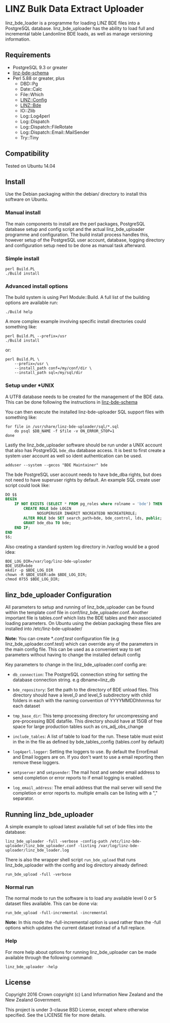 # LINZ Bulk Data Extract Uploader

linz_bde_loader is a programme for loading LINZ BDE files into a PostgreSQL
database. linz_bde_uploader has the ability to load full and incremental table
Landonline BDE loads, as well as manage versioning information.

## Requirements

* PostgreSQL 9.3 or greater
* [linz-bde-schema](https://github.com/linz/linz-bde-schema)
* Perl 5.88 or greater, plus
    - DBD::Pg
    - Date::Calc
    - File::Which
    - [LINZ::Config](https://github.com/linz/linz_utils_perl)
    - [LINZ::Bde](https://github.com/linz/linz_bde_perl)
    - IO::Zlib
    - Log::Log4perl
    - Log::Dispatch
    - Log::Dispatch::FileRotate
    - Log::Dispatch::Email::MailSender
    - Try::Tiny

## Compatibility

Tested on Ubuntu 14.04

## Install

Use the Debian packaging within the debian/ directory to install this software on Ubuntu.

### Manual install

The main components to install are the perl packages, PostgreSQL database
setup and config script and the actual linz_bde_uploader programme and
configuration. The build install process handles this, however setup of the
PostgreSQL user account, database, logging directory and configuration setup need
to be done as manual task afterward.

### Simple install

```shell
perl Build.PL
./Build install
```

### Advanced install options

The build system is using Perl Module::Build. A full list of the building
options are available run:

```shell
./Build help
```

A more complex example involving specific install directories could something
like:

```shell
perl Build.PL --prefix=/usr
./Build install
```

or:

```shell
perl Build.PL \
    --prefix=/usr \
    --install_path conf=/my/conf/dir \
    --install_path sql=/my/sql/dir
```

### Setup under *UNIX

A UTF8 database needs to be created for the management of the BDE data.
This can be done following the instructions in
[linz-bde-schema](https://github.com/linz/linz-bde-schema)

You can then execute the installed linz-bde-uploader SQL support files with
something like:

```shell
for file in /usr/share/linz-bde-uploader/sql/*.sql
    do psql $DB_NAME -f $file -v ON_ERROR_STOP=1
done
```

Lastly the linz_bde_uploader software should be run under a UNIX account that
also has PostgreSQL ``bde_dba`` database access. It is best to first create a
system user account as well so ident authentication can be used.

```shell
adduser --system --gecos "BDE Maintainer" bde
```

The bde PostgreSQL user account needs to have bde_dba rights, but does not
need to have superuser rights by default. An example SQL create user script
could look like:

```sql
DO $$
BEGIN
    IF NOT EXISTS (SELECT * FROM pg_roles where rolname = 'bde') THEN
        CREATE ROLE bde LOGIN
              NOSUPERUSER INHERIT NOCREATEDB NOCREATEROLE;
        ALTER ROLE bde SET search_path=bde, bde_control, lds, public;
        GRANT bde_dba TO bde;
    END IF;
END
$$;
```
Also creating a standard system log directory in /var/log would be a good idea:

```shell
BDE_LOG_DIR=/var/log/linz-bde-uploader
BDE_USER=bde
mkdir -p $BDE_LOG_DIR
chown -R $BDE_USER:adm $BDE_LOG_DIR;
chmod 0755 $BDE_LOG_DIR;
```

## linz_bde_uploader Configuration

All parameters to setup and running of linz_bde_uploader can be found within the
template conf file in conf/linz_bde_uploader.conf. Another important file is
tables.conf which lists the BDE tables and their associated loading parameters.
On Ubuntu using the debian packaging these files are installed into /etc/linz-bde-uploader/

**Note:** You can create **.conf.test* configuration file (e.g linz_bde_uploader.conf.test)
which can override any of the parameters in the main config file. This can be used as a
convenient way to set parameters without having to change the installed default config

Key parameters to change in the linz_bde_uploader.conf config are:

* ``db_connection``: The PostgreSQL connection string for setting the database
connection string. e.g dbname=linz_db

* ``bde_repository``: Set the path to the directory of BDE unload files.
This directory should have a level_0 and level_5 subdirectory with child folders
in each with the naming convention of YYYYMMDDhhmmss for each dataset

* ``tmp_base_dir``: This temp processing directory for uncompressing and
pre-processing BDE datafile. This directory should have at 15GB of free
space for large production tables such as crs_adj_obs_change

* ``include_tables``: A list of table to load for the run. These table must exist
in the in the file as defined by bde_tables_config (tables.conf by default)

* ``log4perl.logger``: Setting the loggers to use. By default the ErrorEmail and
Email loggers are on. If you don't want to use a email reporting then remove these
loggers.

* ``smtpserver`` and ``smtpsender``: The mail host and sender email address to send
completion or error reports to if email logging is enabled.

* ``log_email_address``: The email address that the mail server will send the
completion or error reports to. multiple emails can be listing with a "," separator.
    
## Running linz_bde_uploader

A simple example to upload latest available full set of bde files into the
database:

```shell
linz_bde_uploader -full -verbose -config-path /etc/linz-bde-uploader/linz_bde_uploader.conf -listing /var/log/linz-bde-uploader/linz_bde_loader.log
```

There is also the wrapper shell script ``run_bde_upload`` that runs
linz_bde_uploader with the config and log directory already defined:

```shell
run_bde_upload -full -verbose
```

### Normal run
The normal mode to run the software is to load any available level 0 or 5
dataset files available. This can be done via:

```shell
run_bde_upload -full-incremental -incremental
```

**Note:** In this mode the -full-incremental option is used rather than the -full
options which updates the current dataset instead of a full replace.

### Help
For more help about options for running linz_bde_uploader can be made available
through the following command:

```shell
linz_bde_uploader -help
```

## License

Copyright 2016 Crown copyright (c) Land Information New Zealand and the New
Zealand Government.

This project is under 3-clause BSD License, except where otherwise specified.
See the LICENSE file for more details.
